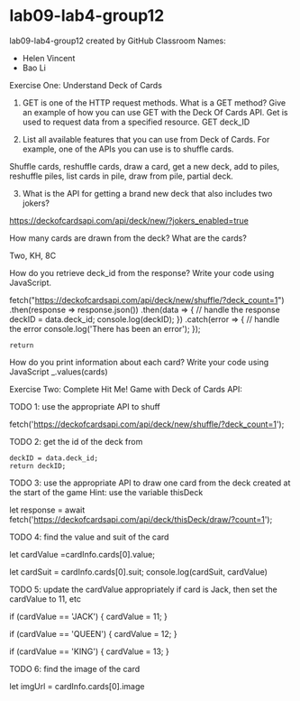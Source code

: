 # lab09-lab4-group12
lab09-lab4-group12 created by GitHub Classroom
Names:
- Helen Vincent 
- Bao Li

Exercise One: Understand Deck of Cards

1. GET is one of the HTTP request methods. What is a GET method? Give an example of how you can use GET with the Deck Of Cards API.
Get is used to request data from a specified resource. GET deck_ID

2. List all available features that you can use from Deck of Cards. For example, one of the APIs you can use is to shuffle cards.

Shuffle cards, reshuffle cards, draw a card,  get a new deck, add to piles, reshuffle piles, list cards in pile, draw from pile, partial deck. 

3. What is the API for getting a brand new deck that also includes two jokers?

https://deckofcardsapi.com/api/deck/new/?jokers_enabled=true

 How many cards are drawn from the deck? What are the cards?

Two, KH, 8C

How do you retrieve deck_id from the response? Write your code using JavaScript.

fetch("https://deckofcardsapi.com/api/deck/new/shuffle/?deck_count=1")
      .then(response => response.json())
      .then(data => {
          // handle the response
          deckID = data.deck_id;
          console.log(deckID);
      })
      .catch(error => {
          // handle the error
          console.log('There has been an error');
      });

	return

How do you print information about each card? Write your code using JavaScript
_.values(cards)

Exercise Two: Complete Hit Me! Game with Deck of Cards API: 

 TODO 1: use the appropriate API to shuff

fetch('https://deckofcardsapi.com/api/deck/new/shuffle/?deck_count=1');

 TODO 2: get the id of the deck from
 
    deckID = data.deck_id;
    return deckID;
    
TODO 3: use the appropriate API to draw one card 
from the deck created at the start of the game
Hint: use the variable thisDeck

let response = await fetch('https://deckofcardsapi.com/api/deck/thisDeck/draw/?count=1');

TODO 4: find the value and suit of the card 

let cardValue =cardInfo.cards[0].value;

let cardSuit = cardInfo.cards[0].suit;
console.log(cardSuit, cardValue)


TODO 5: update the cardValue appropriately
if card is Jack, then set the cardValue to 11, etc

  if (cardValue == 'JACK') {
    cardValue = 11;
  } 
  
  if (cardValue == 'QUEEN') {
    cardValue = 12;
  } 
  
   if (cardValue == 'KING') {
    cardValue = 13;
  } 
  

TODO 6: find the image of the card

let imgUrl = cardInfo.cards[0].image



